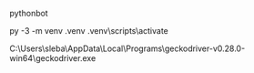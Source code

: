 pythonbot

py -3 -m venv .venv
.venv\scripts\activate

C:\Users\sleba\AppData\Local\Programs\geckodriver-v0.28.0-win64\geckodriver.exe
